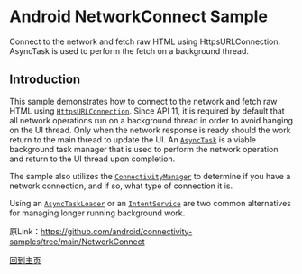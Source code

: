 # Android NetworkConnect Sample

Connect to the network and fetch raw HTML using HttpsURLConnection.
AsyncTask is used to perform the fetch on a background thread.

## Introduction

This sample demonstrates how to connect to the network and fetch raw HTML using
[`HttpsURLConnection`][4]. Since API 11, it is required by default that all network
operations run on a background thread in order to avoid hanging on the UI thread. Only
when the network response is ready should the work return to the main thread to update
the UI. An [`AsyncTask`][3] is a viable background task manager that is used to perform
the network operation and return to the UI thread upon completion.

The sample also utilizes the [`ConnectivityManager`][1] to determine if you have
a network connection, and if so, what type of connection it is.

Using an [`AsyncTaskLoader`][6] or an [`IntentService`][5] are two common alternatives
for managing longer running background work.

[1]: https://developer.android.com/reference/android/net/ConnectivityManager.html

[2]: https://developer.android.com/reference/android/net/NetworkInfo.html

[3]: https://developer.android.com/reference/android/os/AsyncTask.html

[4]: https://developer.android.com/reference/javax/net/ssl/HttpsURLConnection.html

[5]: https://developer.android.com/reference/android/app/IntentService.html

[6]: https://developer.android.com/reference/android/content/AsyncTaskLoader.html

原Link：https://github.com/android/connectivity-samples/tree/main/NetworkConnect

[回到主页](../../../README.md)
